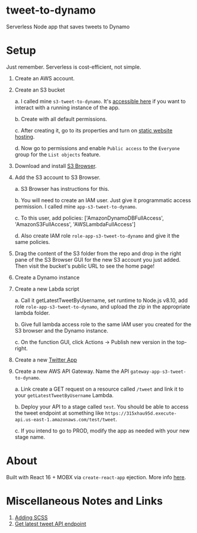 # tweet-to-dynamo
Serverless Node app that saves tweets to Dynamo

# Setup

Just remember. Serverless is cost-efficient, not simple.

1. Create an AWS account.
2. Create an S3 bucket

    a. I called mine `s3-tweet-to-dynamo`. It's [accessible here](http://s3-tweet-to-dynamo.s3-website.us-east-2.amazonaws.com/) if you want to interact with a running instance of the app.

    b. Create with all default permissions.
    
    c. After creating it, go to its properties and turn on [static website hosting](https://docs.aws.amazon.com/AmazonS3/latest/user-guide/static-website-hosting.html).

    d. Now go to permissions and enable `Public access` to the `Everyone` group for the `List objects` feature.
3. Download and install [S3 Browser](http://s3browser.com/).
4. Add the S3 account to S3 Browser.

    a. S3 Browser has instructions for this.

    b. You will need to create an IAM user. Just give it programmatic access permission. I called mine `app-s3-tweet-to-dynamo`.

    c. To this user, add policies: ['AmazonDynamoDBFullAccess', 'AmazonS3FullAccess', 'AWSLambdaFullAccess']

    d. Also create IAM role `role-app-s3-tweet-to-dynamo` and give it the same policies.

5. Drag the content of the S3 folder from the repo and drop in the right pane of the S3 Browser GUI for the new S3 account you just added. Then visit the bucket's public URL to see the home page!

6. Create a Dynamo instance

7. Create a new Labda script

    a. Call it getLatestTweetByUsername, set runtime to Node.js v8.10, add role `role-app-s3-tweet-to-dynamo`, and upload the zip in the appropriate lambda folder.

    b. Give full lambda access role to the same IAM user you created for the S3 browser and the Dynamo instance.

    c. On the function GUI, click Actions -> Publish new version in the top-right.

8. Create a new [Twitter App](https://developer.twitter.com)

9. Create a new AWS API Gateway. Name the API `gateway-app-s3-tweet-to-dynamo`.

    a. Link create a GET request on a resource called `/tweet` and link it to your `getLatestTweetByUsername` Lambda.

    b. Deploy your API to a stage called `test`. You should be able to access the tweet endpoint at something like `https://315xhau95d.execute-api.us-east-1.amazonaws.com/test/tweet`.

    c. If you intend to go to PROD, modify the app as needed with your new stage name.

# About

Built with React 16 + MOBX via `create-react-app` ejection. More info [here](https://swizec.com/blog/mobx-with-create-react-app/swizec/7158).

# Miscellaneous Notes and Links

1. [Adding SCSS](https://medium.com/@oreofeolurin/configuring-scss-with-react-create-react-app-1f563f862724)
2. [Get latest tweet API endpoint](https://developer.twitter.com/en/docs/tweets/timelines/api-reference/get-statuses-user_timeline)
